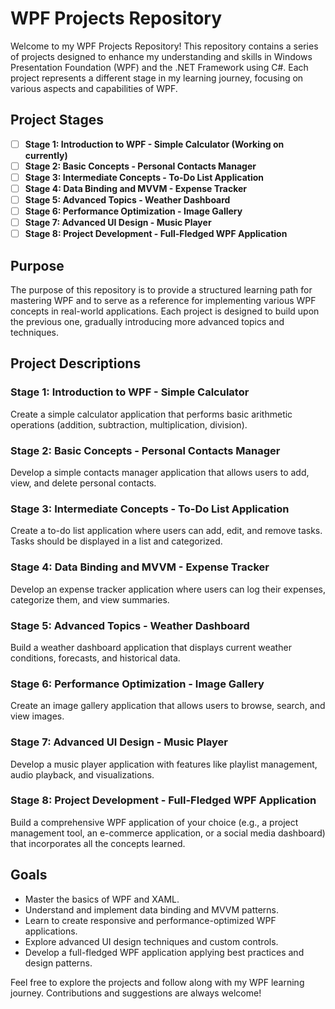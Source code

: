 # WPF Projects Repository

Welcome to my WPF Projects Repository! This repository contains a series of projects designed to enhance my understanding and skills in Windows Presentation Foundation (WPF) and the .NET Framework using C#. Each project represents a different stage in my learning journey, focusing on various aspects and capabilities of WPF.

## Project Stages

- [ ] **Stage 1: Introduction to WPF - Simple Calculator (Working on currently)**
- [ ] **Stage 2: Basic Concepts - Personal Contacts Manager**
- [ ] **Stage 3: Intermediate Concepts - To-Do List Application**
- [ ] **Stage 4: Data Binding and MVVM - Expense Tracker**
- [ ] **Stage 5: Advanced Topics - Weather Dashboard**
- [ ] **Stage 6: Performance Optimization - Image Gallery**
- [ ] **Stage 7: Advanced UI Design - Music Player**
- [ ] **Stage 8: Project Development - Full-Fledged WPF Application**

## Purpose

The purpose of this repository is to provide a structured learning path for mastering WPF and to serve as a reference for implementing various WPF concepts in real-world applications. Each project is designed to build upon the previous one, gradually introducing more advanced topics and techniques.

## Project Descriptions

### Stage 1: Introduction to WPF - Simple Calculator
Create a simple calculator application that performs basic arithmetic operations (addition, subtraction, multiplication, division).

### Stage 2: Basic Concepts - Personal Contacts Manager
Develop a simple contacts manager application that allows users to add, view, and delete personal contacts.

### Stage 3: Intermediate Concepts - To-Do List Application
Create a to-do list application where users can add, edit, and remove tasks. Tasks should be displayed in a list and categorized.

### Stage 4: Data Binding and MVVM - Expense Tracker
Develop an expense tracker application where users can log their expenses, categorize them, and view summaries.

### Stage 5: Advanced Topics - Weather Dashboard
Build a weather dashboard application that displays current weather conditions, forecasts, and historical data.

### Stage 6: Performance Optimization - Image Gallery
Create an image gallery application that allows users to browse, search, and view images.

### Stage 7: Advanced UI Design - Music Player
Develop a music player application with features like playlist management, audio playback, and visualizations.

### Stage 8: Project Development - Full-Fledged WPF Application
Build a comprehensive WPF application of your choice (e.g., a project management tool, an e-commerce application, or a social media dashboard) that incorporates all the concepts learned.

## Goals

- Master the basics of WPF and XAML.
- Understand and implement data binding and MVVM patterns.
- Learn to create responsive and performance-optimized WPF applications.
- Explore advanced UI design techniques and custom controls.
- Develop a full-fledged WPF application applying best practices and design patterns.

Feel free to explore the projects and follow along with my WPF learning journey. Contributions and suggestions are always welcome!
